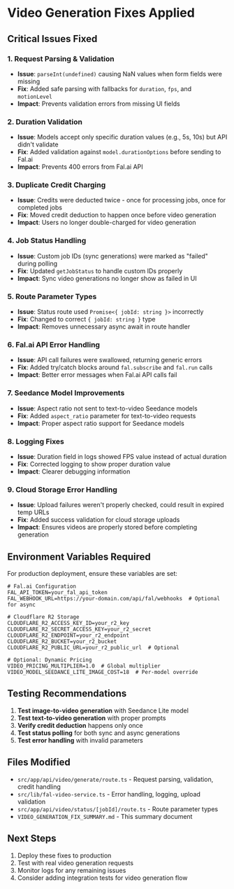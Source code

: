 # Video Generation Fixes Applied

## Critical Issues Fixed

### 1. Request Parsing & Validation
- **Issue**: `parseInt(undefined)` causing NaN values when form fields were missing
- **Fix**: Added safe parsing with fallbacks for `duration`, `fps`, and `motionLevel`
- **Impact**: Prevents validation errors from missing UI fields

### 2. Duration Validation
- **Issue**: Models accept only specific duration values (e.g., 5s, 10s) but API didn't validate
- **Fix**: Added validation against `model.durationOptions` before sending to Fal.ai
- **Impact**: Prevents 400 errors from Fal.ai API

### 3. Duplicate Credit Charging
- **Issue**: Credits were deducted twice - once for processing jobs, once for completed jobs
- **Fix**: Moved credit deduction to happen once before video generation
- **Impact**: Users no longer double-charged for video generation

### 4. Job Status Handling
- **Issue**: Custom job IDs (sync generations) were marked as "failed" during polling
- **Fix**: Updated `getJobStatus` to handle custom IDs properly
- **Impact**: Sync video generations no longer show as failed in UI

### 5. Route Parameter Types
- **Issue**: Status route used `Promise<{ jobId: string }>` incorrectly
- **Fix**: Changed to correct `{ jobId: string }` type
- **Impact**: Removes unnecessary async await in route handler

### 6. Fal.ai API Error Handling
- **Issue**: API call failures were swallowed, returning generic errors
- **Fix**: Added try/catch blocks around `fal.subscribe` and `fal.run` calls
- **Impact**: Better error messages when Fal.ai API calls fail

### 7. Seedance Model Improvements
- **Issue**: Aspect ratio not sent to text-to-video Seedance models
- **Fix**: Added `aspect_ratio` parameter for text-to-video requests
- **Impact**: Proper aspect ratio support for Seedance models

### 8. Logging Fixes
- **Issue**: Duration field in logs showed FPS value instead of actual duration
- **Fix**: Corrected logging to show proper duration value
- **Impact**: Clearer debugging information

### 9. Cloud Storage Error Handling
- **Issue**: Upload failures weren't properly checked, could result in expired temp URLs
- **Fix**: Added success validation for cloud storage uploads
- **Impact**: Ensures videos are properly stored before completing generation

## Environment Variables Required

For production deployment, ensure these variables are set:

```env
# Fal.ai Configuration
FAL_API_TOKEN=your_fal_api_token
FAL_WEBHOOK_URL=https://your-domain.com/api/fal/webhooks  # Optional for async

# Cloudflare R2 Storage
CLOUDFLARE_R2_ACCESS_KEY_ID=your_r2_key
CLOUDFLARE_R2_SECRET_ACCESS_KEY=your_r2_secret
CLOUDFLARE_R2_ENDPOINT=your_r2_endpoint
CLOUDFLARE_R2_BUCKET=your_r2_bucket
CLOUDFLARE_R2_PUBLIC_URL=your_r2_public_url  # Optional

# Optional: Dynamic Pricing
VIDEO_PRICING_MULTIPLIER=1.0  # Global multiplier
VIDEO_MODEL_SEEDANCE_LITE_IMAGE_COST=18  # Per-model override
```

## Testing Recommendations

1. **Test image-to-video generation** with Seedance Lite model
2. **Test text-to-video generation** with proper prompts
3. **Verify credit deduction** happens only once
4. **Test status polling** for both sync and async generations
5. **Test error handling** with invalid parameters

## Files Modified

- `src/app/api/video/generate/route.ts` - Request parsing, validation, credit handling
- `src/lib/fal-video-service.ts` - Error handling, logging, upload validation
- `src/app/api/video/status/[jobId]/route.ts` - Route parameter types
- `VIDEO_GENERATION_FIX_SUMMARY.md` - This summary document

## Next Steps

1. Deploy these fixes to production
2. Test with real video generation requests
3. Monitor logs for any remaining issues
4. Consider adding integration tests for video generation flow 